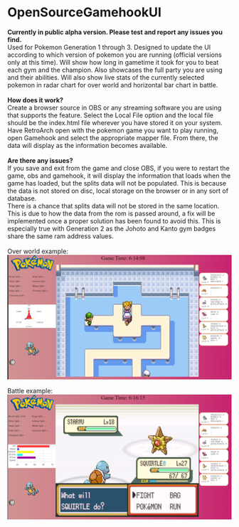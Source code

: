 # OpenSourceGamehookUI
<b>Currently in public alpha version. Please test and report any issues you find.</b><br>
Used for Pokemon Generation 1 through 3. Designed to update the UI according to which version of pokemon you are running (official versions only at this time). Will show how long in gametime it took for you to beat each gym and the champion. Also showcases the full party you are using and their abilities. Will also show live stats of the currently selected pokemon in radar chart for over world and horizontal bar chart in battle.
<br>
<br>
<b>How does it work?</b>
<br>
Create a browser source in OBS or any streaming software you are using that supports the feature. Select the Local File option and the local file should be the index.html file wherever you have stored it on your system. Have RetroArch open with the pokemon game you want to play running, open Gamehook and select the appropriate mapper file. From there, the data will display as the information becomes available.
<br>
<br>
<b>Are there any issues?</b>
<br>
If you save and exit from the game and close OBS, if you were to restart the game, obs and gamehook, it will display the information that loads when the game has loaded, but the splits data will not be populated. This is because the data is not stored on disc, local storage on the browser or in any sort of database.
<br>
There is a chance that splits data will not be stored in the same location. This is due to how the data from the rom is passed around, a fix will be implemented once a proper solution has been found to avoid this. This is especially true with Generation 2 as the Johoto and Kanto gym badges share the same ram address values.
<br>
<br>
Over world example:
<img src="OverWorld.png">

Battle example:
<img src="Battle.png">
